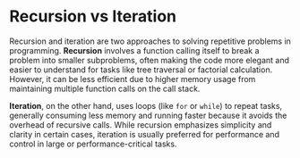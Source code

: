 # Recursion vs Iteration

Recursion and iteration are two approaches to solving repetitive problems in programming. **Recursion** involves a function calling itself to break a problem into smaller subproblems, often making the code more elegant and easier to understand for tasks like tree traversal or factorial calculation. However, it can be less efficient due to higher memory usage from maintaining multiple function calls on the call stack.

**Iteration**, on the other hand, uses loops (like `for` or `while`) to repeat tasks, generally consuming less memory and running faster because it avoids the overhead of recursive calls. While recursion emphasizes simplicity and clarity in certain cases, iteration is usually preferred for performance and control in large or performance-critical tasks.
